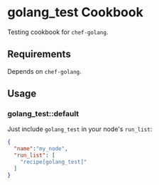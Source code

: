 # golang_test Cookbook

Testing cookbook for `chef-golang`.

## Requirements

Depends on `chef-golang`.

## Usage

### golang_test::default

Just include `golang_test` in your node's `run_list`:

```json
{
  "name":"my_node",
  "run_list": [
    "recipe[golang_test]"
  ]
}
```
